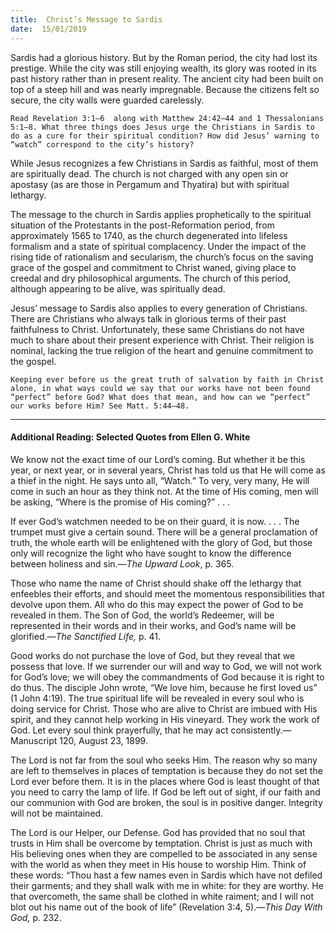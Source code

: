 ```yaml
---
title:  Christ’s Message to Sardis
date:  15/01/2019
---
```


Sardis had a glorious history. But by the Roman period, the city had lost its prestige. While the city was still enjoying wealth, its glory was rooted in its past history rather than in present reality. The ancient city had been built on top of a steep hill and was nearly impregnable. Because the citizens felt so secure, the city walls were guarded carelessly.

`Read Revelation 3:1–6  along with Matthew 24:42–44 and 1 Thessalonians 5:1–8. What three things does Jesus urge the Christians in Sardis to do as a cure for their spiritual condition? How did Jesus’ warning to “watch” correspond to the city’s history?`

While Jesus recognizes a few Christians in Sardis as faithful, most of them are spiritually dead. The church is not charged with any open sin or apostasy (as are those in Pergamum and Thyatira) but with spiritual lethargy.

The message to the church in Sardis applies prophetically to the spiritual situation of the Protestants in the post-Reformation period, from approximately 1565 to 1740, as the church degenerated into lifeless formalism and a state of spiritual complacency. Under the impact of the rising tide of rationalism and secularism, the church’s focus on the saving grace of the gospel and commitment to Christ waned, giving place to creedal and dry philosophical arguments. The church of this period, although appearing to be alive, was spiritually dead.

Jesus’ message to Sardis also applies to every generation of Christians. There are Christians who always talk in glorious terms of their past faithfulness to Christ. Unfortunately, these same Christians do not have much to share about their present experience with Christ. Their religion is nominal, lacking the true religion of the heart and genuine commitment to the gospel.

`Keeping ever before us the great truth of salvation by faith in Christ alone, in what ways could we say that our works have not been found “perfect” before God? What does that mean, and how can we “perfect” our works before Him? See Matt. 5:44–48.`

---

#### Additional Reading: Selected Quotes from Ellen G. White

We know not the exact time of our Lord’s coming. But whether it be this year, or next year, or in several years, Christ has told us that He will come as a thief in the night. He says unto all, “Watch.” To very, very many, He will come in such an hour as they think not. At the time of His coming, men will be asking, “Where is the promise of His coming?” . . .

If ever God’s watchmen needed to be on their guard, it is now. . . . The trumpet must give a certain sound. There will be a general proclamation of truth, the whole earth will be enlightened with the glory of God, but those only will recognize the light who have sought to know the difference between holiness and sin.—_The Upward Look_, p. 365.

Those who name the name of Christ should shake off the lethargy that enfeebles their efforts, and should meet the momentous responsibilities that devolve upon them. All who do this may expect the power of God to be revealed in them. The Son of God, the world’s Redeemer, will be represented in their words and in their works, and God’s name will be glorified.—_The Sanctified Life,_ p. 41. 

Good works do not purchase the love of God, but they reveal that we possess that love. If we surrender our will and way to God, we will not work for God’s love; we will obey the commandments of God because it is right to do thus. The disciple John wrote, “We love him, because he first loved us” (1 John 4:19). The true spiritual life will be revealed in every soul who is doing service for Christ. Those who are alive to Christ are imbued with His spirit, and they cannot help working in His vineyard. They work the work of God. Let every soul think prayerfully, that he may act consistently.—Manuscript 120, August 23, 1899.  

The Lord is not far from the soul who seeks Him. The reason why so many are left to themselves in places of temptation is because they do not set the Lord ever before them. It is in the places where God is least thought of that you need to carry the lamp of life. If God be left out of sight, if our faith and our communion with God are broken, the soul is in positive danger. Integrity will not be maintained. 

The Lord is our Helper, our Defense. God has provided that no soul that trusts in Him shall be overcome by temptation. Christ is just as much with His believing ones when they are compelled to be associated in any sense with the world as when they meet in His house to worship Him. Think of these words: “Thou hast a few names even in Sardis which have not defiled their garments; and they shall walk with me in white: for they are worthy. He that overcometh, the same shall be clothed in white raiment; and I will not blot out his name out of the book of life” (Revelation 3:4, 5).—_This Day With God,_ p. 232.